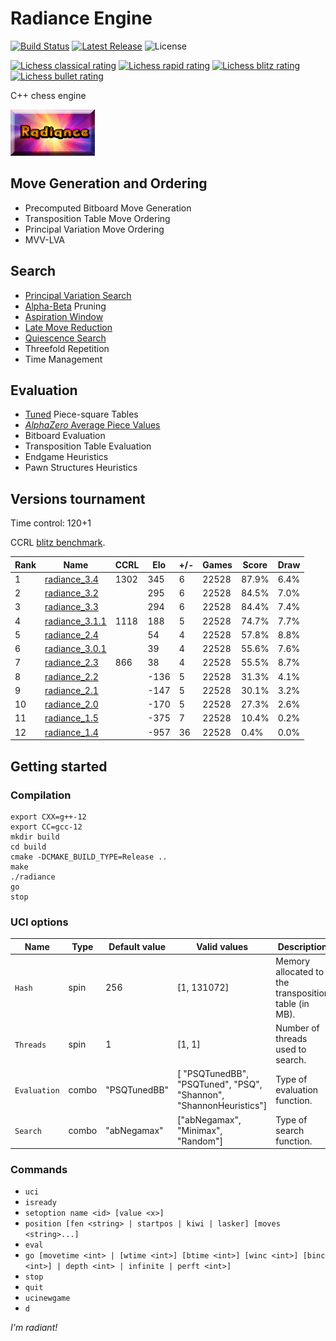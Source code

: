 # Radiance Engine
[![Build Status](https://github.com/ppipelin/radiance/actions/workflows/cmake-multi-platform.yml/badge.svg)](https://github.com/ppipelin/radiance/actions/workflows/cmake-multi-platform.yml)
[![Latest Release](https://img.shields.io/github/v/release/ppipelin/radiance?display_name=release)](https://github.com/ppipelin/radiance/releases)
![License](https://img.shields.io/github/license/ppipelin/radiance)

[![Lichess classical rating](https://lichess-shield.vercel.app/api?username=radianceengine&format=classical)](https://lichess.org/@/radianceengine/perf/classical)
[![Lichess rapid rating](https://lichess-shield.vercel.app/api?username=radianceengine&format=rapid)](https://lichess.org/@/radianceengine/perf/rapid)
[![Lichess blitz rating](https://lichess-shield.vercel.app/api?username=radianceengine&format=blitz)](https://lichess.org/@/radianceengine/perf/blitz)
[![Lichess bullet rating](https://lichess-shield.vercel.app/api?username=radianceengine&format=bullet)](https://lichess.org/@/radianceengine/perf/bullet)

C++ chess engine

![Radiance Logo, courtesy of Jim Ablett](dcu2Wsn.png "Image Credit: Jim Ablett")

## Move Generation and Ordering

- Precomputed Bitboard Move Generation
- Transposition Table Move Ordering
- Principal Variation Move Ordering
- MVV-LVA

## Search

- [Principal Variation Search](https://www.chessprogramming.org/Principal_Variation_Search)
- [Alpha-Beta](https://www.chessprogramming.org/Alpha-Beta) Pruning
- [Aspiration Window](https://www.chessprogramming.org/Aspiration_Windows)
- [Late Move Reduction](https://www.chessprogramming.org/Late_Move_Reductions)
- [Quiescence Search](https://www.chessprogramming.org/Quiescence_Search)
- Threefold Repetition
- Time Management

## Evaluation

- [Tuned](https://www.chessprogramming.org/PeSTO%27s_Evaluation_Function) Piece-square Tables
- [_AlphaZero_ Average Piece Values](https://arxiv.org/pdf/2009.04374)
- Bitboard Evaluation
- Transposition Table Evaluation
- Endgame Heuristics
- Pawn Structures Heuristics

## Versions tournament

Time control: 120+1

CCRL [blitz benchmark](https://computerchess.org.uk/ccrl/404/cgi/compare_engines.cgi?family=Radiance&print=Rating+list&print=Score+with+common+opponents).

| Rank | Name             | CCRL  | Elo  | +/- | Games | Score | Draw  |
| ---- | ---------------- | ----- | ---- | --- | ----- | ----- | ----- |
| 1    | [radiance_3.4]   |  1302 |  345 |   6 | 22528 | 87.9% |  6.4% |
| 2    | [radiance_3.2]   |       |  295 |   6 | 22528 | 84.5% |  7.0% |
| 3    | [radiance_3.3]   |       |  294 |   6 | 22528 | 84.4% |  7.4% |
| 4    | [radiance_3.1.1] |  1118 |  188 |   5 | 22528 | 74.7% |  7.7% |
| 5    | [radiance_2.4]   |       |   54 |   4 | 22528 | 57.8% |  8.8% |
| 6    | [radiance_3.0.1] |       |   39 |   4 | 22528 | 55.6% |  7.6% |
| 7    | [radiance_2.3]   |   866 |   38 |   4 | 22528 | 55.5% |  8.7% |
| 8    | [radiance_2.2]   |       | -136 |   5 | 22528 | 31.3% |  4.1% |
| 9    | [radiance_2.1]   |       | -147 |   5 | 22528 | 30.1% |  3.2% |
| 10   | [radiance_2.0]   |       | -170 |   5 | 22528 | 27.3% |  2.6% |
| 11   | [radiance_1.5]   |       | -375 |   7 | 22528 | 10.4% |  0.2% |
| 12   | [radiance_1.4]   |       | -957 |  36 | 22528 |  0.4% |  0.0% |

## Getting started

### Compilation

```
export CXX=g++-12
export CC=gcc-12
mkdir build
cd build
cmake -DCMAKE_BUILD_TYPE=Release ..
make
./radiance
go
stop
```

### UCI options

| Name         | Type  | Default value |  Valid values                                                      | Description                                          |
| ------------ | ----- | ------------- | ------------------------------------------------------------------ | ---------------------------------------------------- |
| `Hash`       | spin  |      256      |                     [1, 131072]                                    | Memory allocated to the transposition table (in MB). |
| `Threads`    | spin  |       1       |                       [1, 1]                                       | Number of threads used to search.                    |
| `Evaluation` | combo |  "PSQTunedBB" | [ "PSQTunedBB", "PSQTuned", "PSQ", "Shannon", "ShannonHeuristics"] | Type of evaluation function.                         |
| `Search`     | combo |  "abNegamax"  |          ["abNegamax", "Minimax", "Random"]                        | Type of search function.                             |

### Commands

- `uci`
- `isready`
- `setoption name <id> [value <x>]`
- `position [fen <string> | startpos | kiwi | lasker] [moves <string>...]`
- `eval`
- `go [movetime <int> | [wtime <int>] [btime <int>] [winc <int>] [binc <int>] | depth <int> | infinite | perft <int>]`
- `stop`
- `quit`
- `ucinewgame`
- `d`

_I'm radiant!_

[radiance_3.4]: https://github.com/ppipelin/radiance/releases/tag/3.4
[radiance_3.3]: https://github.com/ppipelin/radiance/releases/tag/3.3
[radiance_3.2]: https://github.com/ppipelin/radiance/releases/tag/3.2
[radiance_3.1.1]: https://github.com/ppipelin/radiance/releases/tag/3.1.1
[radiance_3.0.1]: https://github.com/ppipelin/radiance/releases/tag/3.0.1
[radiance_2.4]: https://github.com/ppipelin/radiance/releases/tag/2.4
[radiance_2.3]: https://github.com/ppipelin/radiance/releases/tag/2.3
[radiance_2.2]: https://github.com/ppipelin/radiance/releases/tag/2.2
[radiance_2.1]: https://github.com/ppipelin/radiance/releases/tag/2.1
[radiance_2.0]: https://github.com/ppipelin/radiance/releases/tag/2.0
[radiance_2.4]: https://github.com/ppipelin/radiance/releases/tag/2.4
[radiance_1.5]: https://github.com/ppipelin/radiance/releases/tag/1.5
[radiance_1.4]: https://github.com/ppipelin/radiance/releases/tag/1.4
